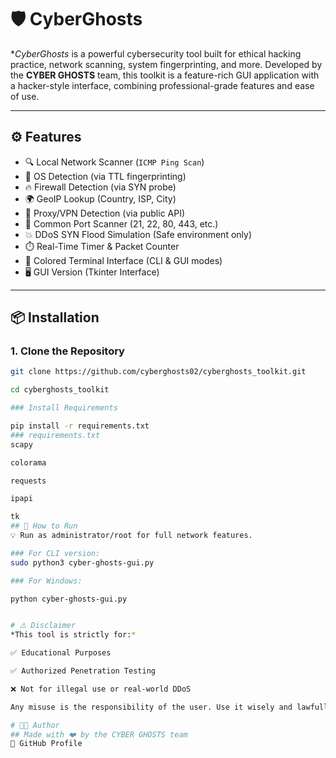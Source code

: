 # 🛡️ CyberGhosts 

**CyberGhosts* is a powerful cybersecurity tool built for ethical hacking practice, network scanning, system fingerprinting, and more. Developed by the **CYBER GHOSTS** team, this toolkit is a feature-rich GUI application with a hacker-style interface, combining professional-grade features and ease of use.

---

## ⚙️ Features

- 🔍 Local Network Scanner (`ICMP Ping Scan`)
- 🧠 OS Detection (via TTL fingerprinting)
- 🔥 Firewall Detection (via SYN probe)
- 🌍 GeoIP Lookup (Country, ISP, City)
- 🔐 Proxy/VPN Detection (via public API)
- 🎯 Common Port Scanner (21, 22, 80, 443, etc.)
- 💥 DDoS SYN Flood Simulation (Safe environment only)
- ⏱️ Real-Time Timer & Packet Counter
- 🎨 Colored Terminal Interface (CLI & GUI modes)
- 🖥️ GUI Version (Tkinter Interface)

---

## 📦 Installation

### 1. Clone the Repository

```bash
git clone https://github.com/cyberghosts02/cyberghosts_toolkit.git

cd cyberghosts_toolkit

### Install Requirements

pip install -r requirements.txt
### requirements.txt
scapy

colorama

requests

ipapi

tk
## 🚀 How to Run
💡 Run as administrator/root for full network features.

### For CLI version:
sudo python3 cyber-ghosts-gui.py

### For Windows:

python cyber-ghosts-gui.py


# ⚠️ Disclaimer
*This tool is strictly for:*

✅ Educational Purposes

✅ Authorized Penetration Testing

❌ Not for illegal use or real-world DDoS

Any misuse is the responsibility of the user. Use it wisely and lawfully.

# 👨‍💻 Author
## Made with ❤️ by the CYBER GHOSTS team
🔗 GitHub Profile
